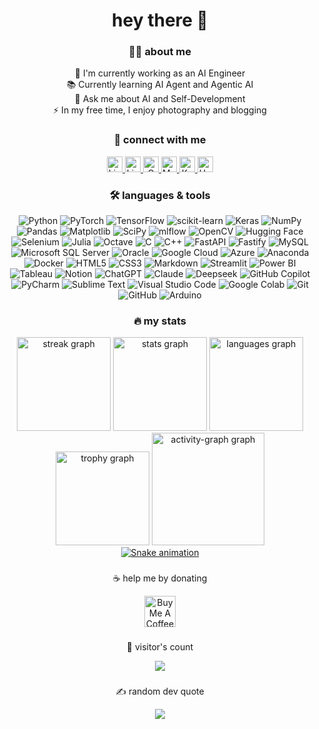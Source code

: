 <h1 align="center">hey there 👋</h1>

<h3 align="center">👩‍💻 about me</h3>

<p align="center">
  🔭 I'm currently working as an AI Engineer <br>
  📚 Currently learning AI Agent and Agentic AI <br>
  💬 Ask me about AI and Self-Development <br>
  ⚡ In my free time, I enjoy photography and blogging
</p>

<h3 align="center">💫 connect with me</h3>

<div align="center">
  <a href="https://linktr.ee/ozlemelo" target="_blank">
    <img src="https://img.shields.io/badge/Linktree-1de9b6?logo=linktree&logoColor=white&style=for-the-badge" height="25" alt="Linktree" />
  </a>
  <a href="https://www.linkedin.com/in/ozlemekici/" target="_blank">
    <img src="https://img.shields.io/badge/LinkedIn-0A66C2?logo=linkedin&logoColor=white&style=for-the-badge" height="25" alt="LinkedIn" />
  </a>
  <a href="mailto:ozlemekici9774@gmail.com?subject=Merhaba" target="_blank">
    <img src="https://img.shields.io/badge/Gmail-D14836?logo=gmail&logoColor=white&style=for-the-badge" height="25" alt="Gmail" />
  </a>
  <a href="https://medium.com/@ozlemelo" target="_blank">
    <img src="https://img.shields.io/badge/Medium-12100E?logo=medium&logoColor=white&style=for-the-badge" height="25" alt="Medium" />
  </a>
  <a href="https://www.kaggle.com/ozlemekici" target="_blank">
    <img src="https://img.shields.io/badge/Kaggle-20BEFF?style=for-the-badge&logo=kaggle&logoColor=white" height="25" alt="Kaggle" />
  </a>
  <a href="https://www.upwork.com/freelancers/~01550e7089fbce960f" target="_blank">
    <img src="https://img.shields.io/badge/Upwork-6FDA44?logo=upwork&logoColor=white&style=for-the-badge" height="25" alt="Upwork" />
  </a>
</div>

<h3 align="center">🛠 languages & tools</h3>

<div align="center">

<!-- AI Engineer Core Skills -->
![Python](https://img.shields.io/badge/Python-3670A0?style=flat&logo=python&logoColor=ffdd54)
![PyTorch](https://img.shields.io/badge/PyTorch-EE4C2C?style=flat&logo=pytorch&logoColor=white)
![TensorFlow](https://img.shields.io/badge/TensorFlow-FF6F00?style=flat&logo=tensorflow&logoColor=white)
![scikit-learn](https://img.shields.io/badge/scikit--learn-F7931E?style=flat&logo=scikit-learn&logoColor=white)
![Keras](https://img.shields.io/badge/Keras-D00000?style=flat&logo=keras&logoColor=white)
![NumPy](https://img.shields.io/badge/NumPy-013243?style=flat&logo=numpy&logoColor=white)
![Pandas](https://img.shields.io/badge/Pandas-150458?style=flat&logo=pandas&logoColor=white)
![Matplotlib](https://img.shields.io/badge/Matplotlib-ffffff?style=flat&logo=matplotlib&logoColor=black)
![SciPy](https://img.shields.io/badge/SciPy-0C55A5?style=flat&logo=scipy&logoColor=white)
![mlflow](https://img.shields.io/badge/mlflow-d9ead3?style=flat&logo=mlflow&logoColor=blue)
![OpenCV](https://img.shields.io/badge/OpenCV-white?style=flat&logo=opencv&logoColor=white)
![Hugging Face](https://img.shields.io/badge/Hugging%20Face-FFD21E?logo=huggingface&logoColor=000)
![Selenium](https://img.shields.io/badge/Selenium-43B02A?logo=selenium&logoColor=fff)
![Julia](https://img.shields.io/badge/Julia-9558B2?style=flat&logo=julia&logoColor=white)
![Octave](https://img.shields.io/badge/Octave-darkblue?style=flat&logo=octave&logoColor=fcd683)
![C](https://img.shields.io/badge/C-00599C?style=flat&logo=c&logoColor=white)
![C++](https://img.shields.io/badge/C++-00599C?style=flat&logo=c%2B%2B&logoColor=white)
![FastAPI](https://img.shields.io/badge/FastAPI-005571?style=flat&logo=fastapi)
![Fastify](https://img.shields.io/badge/Fastify-000000?style=flat&logo=fastify&logoColor=white)
![MySQL](https://img.shields.io/badge/MySQL-4479A1?style=flat&logo=mysql&logoColor=white)
![Microsoft SQL Server](https://img.shields.io/badge/Microsoft%20SQL%20Server-CC2927?style=flat&logo=microsoft%20sql%20server&logoColor=white)
![Oracle](https://img.shields.io/badge/Oracle-F80000?style=flat&logo=oracle&logoColor=white)
![Google Cloud](https://img.shields.io/badge/Google%20Cloud-4285F4?style=flat&logo=google-cloud&logoColor=white)
![Azure](https://img.shields.io/badge/Azure-0072C6?style=flat&logo=microsoftazure&logoColor=white)
![Anaconda](https://img.shields.io/badge/Anaconda-44A833?style=flat&logo=anaconda&logoColor=white)
![Docker](https://img.shields.io/badge/Docker-0db7ed?style=flat&logo=docker&logoColor=white)
![HTML5](https://img.shields.io/badge/HTML5-E34F26?style=flat&logo=html5&logoColor=white)
![CSS3](https://img.shields.io/badge/CSS3-1572B6?style=flat&logo=css3&logoColor=white)
![Markdown](https://img.shields.io/badge/Markdown-000000?style=flat&logo=markdown&logoColor=white)
![Streamlit](https://img.shields.io/badge/Streamlit-FE4B4B?style=flat&logo=streamlit&logoColor=white)
![Power BI](https://img.shields.io/badge/Power%20BI-F2C811?style=flat&logo=powerbi&logoColor=black)
![Tableau](https://img.shields.io/badge/Tableau-0176D3?style=flat&logo=tableau&logoColor=white)
![Notion](https://img.shields.io/badge/Notion-000000?style=flat&logo=notion&logoColor=white)
![ChatGPT](https://img.shields.io/badge/ChatGPT-74aa9c?logo=openai&logoColor=white)
![Claude](https://img.shields.io/badge/Claude-D97757?logo=claude&logoColor=fff)
![Deepseek](https://custom-icon-badges.demolab.com/badge/Deepseek-4D6BFF?logo=deepseek&logoColor=fff)
![GitHub Copilot](https://img.shields.io/badge/GitHub%20Copilot-000?logo=githubcopilot&logoColor=fff)
![PyCharm](https://img.shields.io/badge/PyCharm-000?logo=pycharm&logoColor=fff)
![Sublime Text](https://img.shields.io/badge/Sublime%20Text-575757?logo=sublime-text&logoColor=important)
![Visual Studio Code](https://img.shields.io/badge/VS%20Code-0078d7?logo=visualstudiocode&logoColor=white)
![Google Colab](https://img.shields.io/badge/Google%20Colab-F9AB00?logo=googlecolab&logoColor=fff)
![Git](https://img.shields.io/badge/Git-F05033?style=flat&logo=git&logoColor=white)
![GitHub](https://img.shields.io/badge/GitHub-121011?style=flat&logo=github&logoColor=white)
![Arduino](https://img.shields.io/badge/Arduino-00979D?style=flat&logo=arduino&logoColor=white)

</div>

<h3 align="center">🔥 my stats</h3>

<div align="center">
  <img src="https://nirzak-streak-stats.vercel.app/?user=ozlemelo&theme=transparent&hide_border=false" height="150" alt="streak graph" />
  <img src="https://github-readme-stats.vercel.app/api?username=ozlemelo&theme=transparent&hide_border=false&include_all_commits=true&count_private=true" height="150" alt="stats graph" />
  <img src="https://github-readme-stats.vercel.app/api/top-langs?username=ozlemelo&locale=en&hide_title=false&layout=compact&card_width=320&langs_count=5&theme=transparent&hide_border=false" height="150" alt="languages graph" />
  <img src="https://github-profile-trophy.vercel.app/?username=ozlemelo&theme=transparent&no-bg=true&no-frame=true&column=-1&row=1&margin-w=0&margin-h=0" height="150" alt="trophy graph" />
  <img src="https://github-readme-activity-graph.vercel.app/graph?username=ozlemelo&theme=github-compact&bg_color=00000000&hide_border=true&hide_title=false&radius=16&area=true" height="180" alt="activity-graph graph" />
</div>

<div align="center">
  <a href="https://www.github.com/ozlemelo" target="_blank">
    <img src="https://raw.githubusercontent.com/ozlemelo/ozlemelo/output/snake.svg" alt="Snake animation" />
  </a>
</div>

###

<p align="center">☕ help me by donating</p>
<div align="center">
  <a href="https://www.buymeacoffee.com/ozlemelo" target="_blank">
    <img src="https://img.shields.io/badge/Buy%20Me%20a%20Coffee-ffdd00?style=for-the-badge&logo=buy-me-a-coffee&logoColor=black" height="50" alt="Buy Me A Coffee"  />
  </a>
</div>

 ###

<p align="center">👀 visitor's count</p>
<div align="center">
  <img src="https://profile-counter.glitch.me/ozlemelo/count.svg?"  />
</div>

###

<p align="center">✍️ random dev quote</p>
<div align="center">
  <img src="https://quotes-github-readme.vercel.app/api?type=horizontal&theme=transparent"  />
</div>
